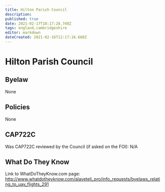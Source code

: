 ```yaml
---
title: Hilton Parish Council
description: 
published: true
date: 2021-02-17T18:17:28.748Z
tags: england,cambridgeshire
editor: markdown
dateCreated: 2021-02-16T12:17:16.660Z
---
```


# Hilton Parish Council


## Byelaw
None

## Policies
None

## CAP722C

Was CAP722C reviewed by the Council (if asked on the FOI): N/A

## What Do They Know

Link to WhatDoTheyKnow.com page:
http://www.whatdotheyknow.com/alaveteli_pro/info_requests/byelaws_relating_to_uav_flights_291

